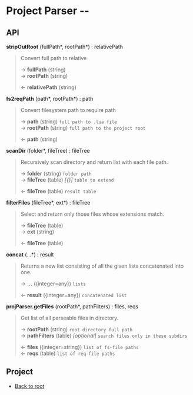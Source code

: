 # Project Parser --


## API

**stripOutRoot** (fullPath\*, rootPath\*) : relativePath

> Convert full path to relative
>
> &rarr; **fullPath** (string)<br/>
> &rarr; **rootPath** (string)<br/>
>
> &larr; **relativePath** (string)<br/>

**fs2reqPath** (path\*, rootPath\*) : path

> Convert filesystem path to require path
>
> &rarr; **path** (string) `full path to .lua file`<br/>
> &rarr; **rootPath** (string) `full path to the project root`<br/>
>
> &larr; **path** (string)<br/>

**scanDir** (folder\*, fileTree) : fileTree

> Recursively scan directory and return list with each file path.
>
> &rarr; **folder** (string) `folder path`<br/>
> &rarr; **fileTree** (table) *[{}]* `table to extend`<br/>
>
> &larr; **fileTree** (table) `result table`<br/>

**filterFiles** (fileTree\*, ext\*) : fileTree

> Select and return only those files whose extensions match.
>
> &rarr; **fileTree** (table)<br/>
> &rarr; **ext** (string)<br/>
>
> &larr; **fileTree** (table)<br/>

**concat** (...\*) : result

> Returns a new list consisting of all the given lists concatenated into one.
>
> &rarr; **...** ({integer=any}) `lists`<br/>
>
> &larr; **result** ({integer=any}) `concatenated list`<br/>

**projParser.getFiles** (rootPath\*, pathFilters) : files, reqs

> Get list of all parseable files in directory.
>
> &rarr; **rootPath** (string) `root directory full path`<br/>
> &rarr; **pathFilters** (table) *[optional]* `search files only in these subdirs`<br/>
>
> &larr; **files** ({integer=string}) `list of fs-file paths`<br/>
> &larr; **reqs** (table) `list of req-file paths`<br/>

## Project

+ [Back to root](README.md)
